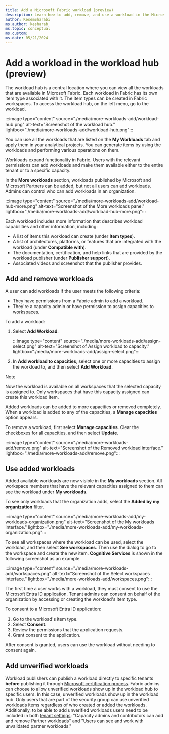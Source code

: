```yaml
---
title: Add a Microsoft Fabric workload (preview)
description: Learn how to add, remove, and use a workload in the Microsoft Fabric workload hub.
author: KesemSharabi
ms.author: kesharab
ms.topic: conceptual
ms.custom:
ms.date: 05/21/2024
---
```


# Add a workload in the workload hub (preview)

The workload hub is a central location where you can view all the workloads that are available in Microsoft Fabric. Each workload in Fabric has its own item type associated with it. The item types can be created in Fabric workspaces. To access the workload hub, on the left menu, go to the workload.

:::image type="content" source="./media/more-workloads-add/workload-hub.png" alt-text="Screenshot of the workload hub." lightbox="./media/more-workloads-add/workload-hub.png":::

You can use all the workloads that are listed on the **My Workloads** tab and apply them in your analytical projects. You can generate items by using the workloads and performing various operations on them.

Workloads expand functionality in Fabric. Users with the relevant permissions can add workloads and make them available either to the entire tenant or to a specific capacity.

In the **More workloads** section, workloads published by Microsoft and Microsoft Partners can be added, but not all users can add workloads. Admins can control who can add workloads in an organization.

:::image type="content" source="./media/more-workloads-add/workload-hub-more.png" alt-text="Screenshot of the More workloads pane." lightbox="./media/more-workloads-add/workload-hub-more.png":::

Each workload includes more information that describes workload capabilities and other information, including:

* A list of items this workload can create (under **Item types**).
* A list of architectures, platforms, or features that are integrated with the workload (under **Compatible with**).
* The documentation, certification, and help links that are provided by the workload publisher (under **Publisher support**).
* Associated videos and screenshot that the publisher provides.

## Add and remove workloads

A user can add workloads if the user meets the following criteria:

* They have permissions from a Fabric admin to add a workload.
* They're a capacity admin or have permission to assign capacities to workspaces.

To add a workload:

1. Select **Add Workload**.

   :::image type="content" source="./media/more-workloads-add/assign-select.png" alt-text="Screenshot of Assign workload to capacity." lightbox="./media/more-workloads-add/assign-select.png":::

1. In **Add workload to capacities**, select one or more capacities to assign the workload to, and then select **Add Workload**.

> [!NOTE]
> Now the workload is available on all workspaces that the selected capacity is assigned to. Only workspaces that have this capacity assigned can create this workload item.

Added workloads can be added to more capacities or removed completely. When a workload is added to any of the capacities, a **Manage capacities** option appears.

To remove a workload, first select **Manage capacities**. Clear the checkboxes for all capacities, and then select **Update**.

:::image type="content" source="./media/more-workloads-add/remove.png" alt-text="Screenshot of the Removed workload interface." lightbox="./media/more-workloads-add/remove.png":::

## Use added workloads

Added available workloads are now visible in the **My workloads** section. All workspace members that have the relevant capacities assigned to them can see the workload under **My workloads**.

To see only workloads that the organization adds, select the **Added by my organization** filter.

:::image type="content" source="./media/more-workloads-add/my-workloads-organization.png" alt-text="Screenshot of the My workloads interface." lightbox="./media/more-workloads-add/my-workloads-organization.png":::

To see all workspaces where the workload can be used, select the workload, and then select **See workspaces**. Then use the dialog to go to the workspace and create the new item. **Cognitive Services** is shown in the following screenshot as an example.

:::image type="content" source="./media/more-workloads-add/workspaces.png" alt-text="Screenshot of the Select workspaces interface." lightbox="./media/more-workloads-add/workspaces.png":::

The first time a user works with a workload, they must consent to use the Microsoft Entra ID application. Tenant admins can consent on behalf of the organization by accessing or creating the workload's item type.

To consent to a Microsoft Entra ID application:

1. Go to the workload's item type.
1. Select **Consent**.
1. Review the permissions that the application requests.
1. Grant consent to the application.

After consent is granted, users can use the workload without needing to consent again.

## Add unverified workloads

Workload publishers can publish a workload directly to specific tenants **before** publishing it through [Microsoft certification process](../workload-development-kit/publish-workload-requirements.md).
Fabric admins can choose to allow unverified workloads show up in the workload hub to specific users. In this case, unverified workloads show up in the workload hub. Only users that are part of the security group can use unverified workloads items regardless of who created or added the workloads.
Additionally, to be able to add unverified workloads users need to be included in both [tenant settings](../admin/tenant-settings-index.md#additional-workloads): "Capacity admins and contributors can add and remove Partner workloads" and "Users can see and work with unvalidated partner workloads."

